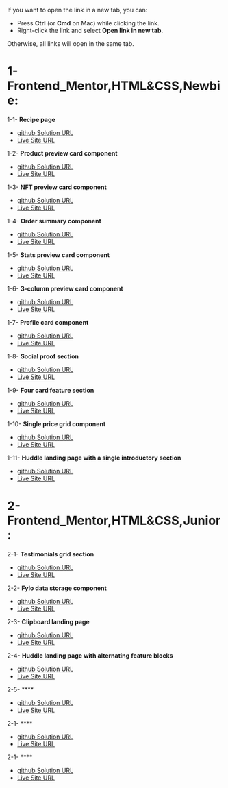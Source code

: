 If you want to open the link in a new tab, you can:
- Press **Ctrl** (or **Cmd** on Mac) while clicking the link.
- Right-click the link and select **Open link in new tab**.

Otherwise, all links will open in the same tab.


# 1- Frontend_Mentor,HTML&CSS,Newbie:

1-1- **Recipe page**
- <a href="https://github.com/olahasan/HTML_AND_CSS_Frontend-Mentor_NEWBIE-Recipe-page" target="_blank">github Solution URL</a>
- <a href="https://olahasan.github.io/HTML_AND_CSS_Frontend-Mentor_NEWBIE-Recipe-page/" target="_blank">Live Site URL</a>

1-2- **Product preview card component**
- <a href="https://github.com/olahasan/HTML_AND_CSS_Frontend-Mentor_NEWBIE-Product-preview-card-component" target="_blank">github Solution URL</a>
- <a href="https://olahasan.github.io/HTML_AND_CSS_Frontend-Mentor_NEWBIE-Product-preview-card-component/" target="_blank">Live Site URL</a>

1-3- **NFT preview card component**
- <a href="https://github.com/olahasan/HTML_AND_CSS_Frontend-Mentor-very-easy-NFT-preview-card-component" target="_blank">github Solution URL</a>
- <a href="https://olahasan.github.io/HTML_AND_CSS_Frontend-Mentor-very-easy-NFT-preview-card-component/" target="_blank">Live Site URL</a>

1-4- **Order summary component**
- <a href="https://github.com/olahasan/HTML_AND_CSS_Frontend-Mentor-very-easy-Order-summary-card" target="_blank">github Solution URL</a>
- <a href="https://olahasan.github.io/HTML_AND_CSS_Frontend-Mentor-very-easy-Order-summary-card/" target="_blank">Live Site URL</a>

1-5- **Stats preview card component**
- <a href="https://github.com/olahasan/HTML_AND_CSS_Frontend-Mentor-very-easy-Stats-preview-card-component" target="_blank">github Solution URL</a>
- <a href="https://olahasan.github.io/HTML_AND_CSS_Frontend-Mentor-very-easy-Stats-preview-card-component/" target="_blank">Live Site URL</a>

1-6- **3-column preview card component**
- <a href="https://github.com/olahasan/HTML_AND_CSS_Frontend-Mentor-very-easy-3-column-preview-card-component" target="_blank">github Solution URL</a>
- <a href="https://olahasan.github.io/HTML_AND_CSS_Frontend-Mentor-very-easy-3-column-preview-card-component/" target="_blank">Live Site URL</a>

1-7- **Profile card component**
- <a href="https://github.com/olahasan/HTML_AND_CSS_Frontend-Mentor-very-easy-Profile-card-component" target="_blank">github Solution URL</a>
- <a href="https://olahasan.github.io/HTML_AND_CSS_Frontend-Mentor-very-easy-Profile-card-component/" target="_blank">Live Site URL</a>

1-8- **Social proof section**
- <a href="https://github.com/olahasan/HTML_AND_CSS_Frontend-Mentor-NEWBIE-Social-proof-section" target="_blank">github Solution URL</a>
- <a href="https://olahasan.github.io/HTML_AND_CSS_Frontend-Mentor-NEWBIE-Social-proof-section/" target="_blank">Live Site URL</a>

1-9- **Four card feature section**
- <a href="https://github.com/olahasan/HTML_AND_CSS_Frontend-Mentor_NEWBIE-Four-card-feature-section" target="_blank">github Solution URL</a>
- <a href="https://olahasan.github.io/HTML_AND_CSS_Frontend-Mentor_NEWBIE-Four-card-feature-section/" target="_blank">Live Site URL</a>

1-10- **Single price grid component**
- <a href="https://github.com/olahasan/HTML_AND_CSS_Frontend-Mentor_NEWBIE-Single-Price-Grid-Component" target="_blank">github Solution URL</a>
- <a href="https://olahasan.github.io/HTML_AND_CSS_Frontend-Mentor_NEWBIE-Single-Price-Grid-Component/" target="_blank">Live Site URL</a>

1-11- **Huddle landing page with a single introductory section**
- <a href="https://github.com/olahasan/HTML_AND_CSS_Frontend-Mentor_NEWBIE-Huddle-landing-page-with-single-introductory-section" target="_blank">github Solution URL</a>
- <a href="https://olahasan.github.io/HTML_AND_CSS_Frontend-Mentor_NEWBIE-Huddle-landing-page-with-single-introductory-section/" target="_blank">Live Site URL</a>


# 2- Frontend_Mentor,HTML&CSS,Junior:

2-1- **Testimonials grid section**
- <a href="https://github.com/olahasan/HTML_AND_CSS_Frontend-Mentor_JUNIOR-Testimonials-grid-section" target="_blank">github Solution URL</a>
- <a href="https://olahasan.github.io/HTML_AND_CSS_Frontend-Mentor_JUNIOR-Testimonials-grid-section/" target="_blank">Live Site URL</a>

2-2- **Fylo data storage component**
- <a href="https://github.com/olahasan/HTML_AND_CSS_Frontend-Mentor_JUNIOR-Fylo-data-storage-component" target="_blank">github Solution URL</a>
- <a href="https://olahasan.github.io/HTML_AND_CSS_Frontend-Mentor_JUNIOR-Fylo-data-storage-component/" target="_blank">Live Site URL</a>

2-3- **Clipboard landing page**
- <a href="https://github.com/olahasan/HTML_AND_CSS_Frontend-Mentor_JUNIOR-Clipboard-landing-page" target="_blank">github Solution URL</a>
- <a href="https://olahasan.github.io/HTML_AND_CSS_Frontend-Mentor_JUNIOR-Clipboard-landing-page/" target="_blank">Live Site URL</a>

2-4- **Huddle landing page with alternating feature blocks**
- <a href="https://github.com/olahasan/HTML_AND_CSS_Frontend-Mentor_-JUNIOR-Huddle-landing-page-with-alternating-feature-blocks" target="_blank">github Solution URL</a>
- <a href="https://olahasan.github.io/HTML_AND_CSS_Frontend-Mentor_-JUNIOR-Huddle-landing-page-with-alternating-feature-blocks/" target="_blank">Live Site URL</a>

2-5- ****
- <a href="" target="_blank">github Solution URL</a>
- <a href="" target="_blank">Live Site URL</a>

2-1- ****
- <a href="" target="_blank">github Solution URL</a>
- <a href="" target="_blank">Live Site URL</a>



2-1- ****
- <a href="" target="_blank">github Solution URL</a>
- <a href="" target="_blank">Live Site URL</a>





